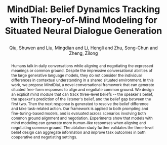 ---
layout: pub
type: inproceedings
key: highie
title: >
    MindDial: Belief Dynamics Tracking with Theory-of-Mind Modeling for Situated Neural Dialogue Generation
author: Qiu, Shuwen and Liu, Mingdian and Li, Hengli and Zhu, Song-Chun and Zheng, Zilong
abbr: SIGDIAL'24
misc: (also in <a href="https://tomworkshop.github.io/" >Workshop on Theory-of-Mind at ICML 2023</a>)
# booktitle: Workshop on Theory-of-Mind at Fortieth International Conference on Machine Learning (ICML)
booktitle: SIGDIAL
award: Oral
correspondence: Zheng, Zilong
year: 2024
selected: true
arxiv: 2306.15253
abstract: >
    Humans talk in daily conversations while aligning and negotiating the expressed meanings or common ground. Despite the impressive conversational abilities of the large generative language models, they do not consider the individual differences in contextual understanding in a shared situated environment. In this work, we propose MindDial, a novel conversational framework that can generate situated free-form responses to align and negotiate common ground. We design an explicit mind module that can track three-level beliefs -- the speaker's belief, the speaker's prediction of the listener's belief, and the belief gap between the first two. Then the next response is generated to resolve the belief difference and take task-related action. Our framework is applied to both prompting and fine-tuning-based models, and is evaluated across scenarios involving both common ground alignment and negotiation. Experiments show that models with mind modeling can generate more human-like responses when aligning and negotiating common ground. The ablation study further validates the three-level belief design can aggregate information and improve task outcomes in both cooperative and negotiating settings.

bibtex: >
    @inproceedings{qiu2023minddial,
        title={MindDial: Belief Dynamics Tracking with Theory-of-Mind Modeling for Situated Neural Dialogue Generation},
        author={Qiu, Shuwen and Liu, Mingdian and Li, Hengli and Zhu, Song-Chun and Zheng, Zilong},
        booktitle={Proceedings of the 25th Annual Meeting of the Special Interest Group on Discourse and Dialogue},
        year={2023}
    }
---